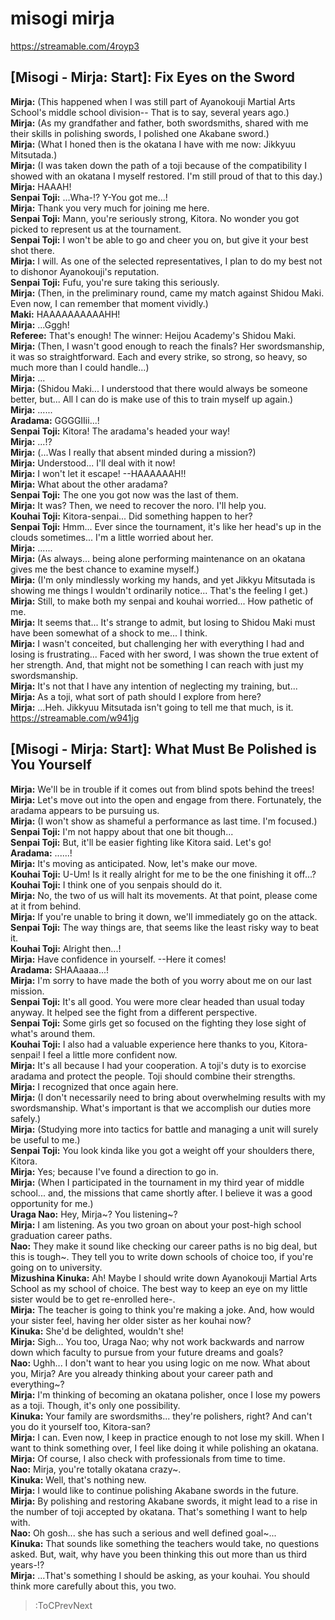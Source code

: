 
misogi mirja
============
https://streamable.com/4royp3

  

## [Misogi - Mirja: Start]: Fix Eyes on the Sword
**Mirja:** (This happened when I was still part of Ayanokouji Martial Arts School's middle school division-- That is to say, several years ago.)  
**Mirja:** (As my grandfather and father, both swordsmiths, shared with me their skills in polishing swords, I polished one Akabane sword.)  
**Mirja:** (What I honed then is the okatana I have with me now: Jikkyuu Mitsutada.)  
**Mirja:** (I was taken down the path of a toji because of the compatibility I showed with an okatana I myself restored. I'm still proud of that to this day.)  
**Mirja:** HAAAH\!  
**Senpai Toji:** ...Wha-\!\? Y-You got me...\!  
**Mirja:** Thank you very much for joining me here.  
**Senpai Toji:** Mann, you're seriously strong, Kitora. No wonder you got picked to represent us at the tournament.  
**Senpai Toji:** I won't be able to go and cheer you on, but give it your best shot there.  
**Mirja:** I will. As one of the selected representatives, I plan to do my best not to dishonor Ayanokouji's reputation.  
**Senpai Toji:** Fufu, you're sure taking this seriously.  
**Mirja:** (Then, in the preliminary round, came my match against Shidou Maki. Even now, I can remember that moment vividly.)  
**Maki:** HAAAAAAAAAAHH\!  
**Mirja:** ...Gggh\!  
**Referee:** That's enough\! The winner: Heijou Academy's Shidou Maki.  
**Mirja:** (Then, I wasn't good enough to reach the finals? Her swordsmanship, it was so straightforward. Each and every strike, so strong, so heavy, so much more than I could handle...)  
**Mirja:** ...  
**Mirja:** (Shidou Maki... I understood that there would always be someone better, but... All I can do is make use of this to train myself up again.)  
**Mirja:** ......  
**Aradama:** GGGGIIii...\!  
**Senpai Toji:** Kitora\! The aradama's headed your way\!  
**Mirja:** ...\!\?  
**Mirja:** (...Was I really that absent minded during a mission?)  
**Mirja:** Understood... I'll deal with it now\!  
**Mirja:** I won't let it escape\! --HAAAAAAH\!\!  
**Mirja:** What about the other aradama?  
**Senpai Toji:** The one you got now was the last of them.  
**Mirja:** It was? Then, we need to recover the noro. I'll help you.  
**Kouhai Toji:** Kitora-senpai... Did something happen to her?  
**Senpai Toji:** Hmm... Ever since the tournament, it's like her head's up in the clouds sometimes... I'm a little worried about her.  
**Mirja:** ......  
**Mirja:** (As always... being alone performing maintenance on an okatana gives me the best chance to examine myself.)  
**Mirja:** (I'm only mindlessly working my hands, and yet Jikkyu Mitsutada is showing me things I wouldn't ordinarily notice... That's the feeling I get.)  
**Mirja:** Still, to make both my senpai and kouhai worried... How pathetic of me.  
**Mirja:** It seems that... It's strange to admit, but losing to Shidou Maki must have been somewhat of a shock to me... I think.  
**Mirja:** I wasn't conceited, but challenging her with everything I had and losing is frustrating... Faced with her sword, I was shown the true extent of her strength. And, that might not be something I can reach with just my swordsmanship.  
**Mirja:** It's not that I have any intention of neglecting my training, but...  
**Mirja:** As a toji, what sort of path should I explore from here?  
**Mirja:** ...Heh. Jikkyuu Mitsutada isn't going to tell me that much, is it.  
https://streamable.com/w941jg

  

## [Misogi - Mirja: Start]: What Must Be Polished is You Yourself
**Mirja:** We'll be in trouble if it comes out from blind spots behind the trees\!  
**Mirja:** Let's move out into the open and engage from there. Fortunately, the aradama appears to be pursuing us.  
**Mirja:** (I won't show as shameful a performance as last time. I'm focused.)  
**Senpai Toji:** I'm not happy about that one bit though...  
**Senpai Toji:** But, it'll be easier fighting like Kitora said. Let's go\!  
**Aradama:** ......\!  
**Mirja:** It's moving as anticipated. Now, let's make our move.  
**Kouhai Toji:** U-Um\! Is it really alright for me to be the one finishing it off...?  
**Kouhai Toji:** I think one of you senpais should do it.  
**Mirja:** No, the two of us will halt its movements. At that point, please come at it from behind.  
**Mirja:** If you're unable to bring it down, we'll immediately go on the attack.  
**Senpai Toji:** The way things are, that seems like the least risky way to beat it.  
**Kouhai Toji:** Alright then...\!  
**Mirja:** Have confidence in yourself. --Here it comes\!  
**Aradama:** SHAAaaaa...\!  
**Mirja:** I'm sorry to have made the both of you worry about me on our last mission.  
**Senpai Toji:** It's all good. You were more clear headed than usual today anyway. It helped see the fight from a different perspective.  
**Senpai Toji:** Some girls get so focused on the fighting they lose sight of what's around them.  
**Kouhai Toji:** I also had a valuable experience here thanks to you, Kitora-senpai\! I feel a little more confident now.  
**Mirja:** It's all because I had your cooperation. A toji's duty is to exorcise aradama and protect the people. Toji should combine their strengths.  
**Mirja:** I recognized that once again here.  
**Mirja:** (I don't necessarily need to bring about overwhelming results with my swordsmanship. What's important is that we accomplish our duties more safely.)  
**Mirja:** (Studying more into tactics for battle and managing a unit will surely be useful to me.)  
**Senpai Toji:** You look kinda like you got a weight off your shoulders there, Kitora.  
**Mirja:** Yes; because I've found a direction to go in.  
**Mirja:** (When I participated in the tournament in my third year of middle school... and, the missions that came shortly after. I believe it was a good opportunity for me.)  
**Uraga Nao:** Hey, Mirja\~? You listening\~?  
**Mirja:** I am listening. As you two groan on about your post-high school graduation career paths.  
**Nao:** They make it sound like checking our career paths is no big deal, but this is tough\~. They tell you to write down schools of choice too, if you're going on to university.  
**Mizushina Kinuka:** Ah\! Maybe I should write down Ayanokouji Martial Arts School as my school of choice. The best way to keep an eye on my little sister would be to get re-enrolled here-.  
**Mirja:** The teacher is going to think you're making a joke. And, how would your sister feel, having her older sister as her kouhai now?  
**Kinuka:** She'd be delighted, wouldn't she\!  
**Mirja:** Sigh... You too, Uraga Nao; why not work backwards and narrow down which faculty to pursue from your future dreams and goals?  
**Nao:** Ughh... I don't want to hear you using logic on me now. What about you, Mirja? Are you already thinking about your career path and everything\~?  
**Mirja:** I'm thinking of becoming an okatana polisher, once I lose my powers as a toji. Though, it's only one possibility.  
**Kinuka:** Your family are swordsmiths... they're polishers, right? And can't you do it yourself too, Kitora-san?  
**Mirja:** I can. Even now, I keep in practice enough to not lose my skill. When I want to think something over, I feel like doing it while polishing an okatana.  
**Mirja:** Of course, I also check with professionals from time to time.  
**Nao:** Mirja, you're totally okatana crazy\~.  
**Kinuka:** Well, that's nothing new.  
**Mirja:** I would like to continue polishing Akabane swords in the future.  
**Mirja:** By polishing and restoring Akabane swords, it might lead to a rise in the number of toji accepted by okatana. That's something I want to help with.  
**Nao:** Oh gosh... she has such a serious and well defined goal\~...  
**Kinuka:** That sounds like something the teachers would take, no questions asked. But, wait, why have you been thinking this out more than us third years-\!\?  
**Mirja:** ...That's something I should be asking, as your kouhai. You should think more carefully about this, you two.  
> :ToCPrevNext